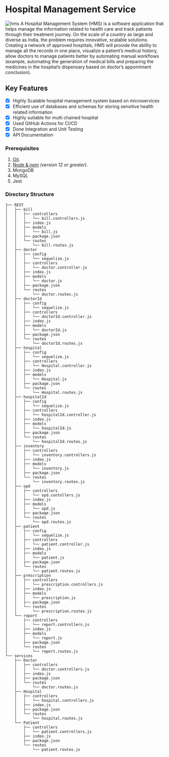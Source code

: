 # Hospital Management Service
![hms](https://socialify.git.ci/Imperial-lord/hms/image?description=1&descriptionEditable=HMS%20is%20a%20software%20application%20that%20helps%20manage%20the%20information%20related%20to%20health%20care%20and%20track%20patients%27%20treatment%20journey.&font=Inter&forks=1&issues=1&pattern=Circuit%20Board&pulls=1&stargazers=1&theme=Light)
 A Hospital Management System (HMS) is a software application that helps manage the information related to health care and track patients through their treatment journey. On the scale of a country as large and diverse as India, the problem requires innovative, scalable solutions. Creating a network of approved hospitals, HMS will provide the ability to manage all the records in one place, visualize a patient’s medical history, allow doctors to manage patients better by automating manual workflows (example, automating the generation of medical bills and preparing the medicines in the hospital’s dispensary based on doctor’s appointment conclusion).

## Key Features 

- [x]  Highly Scalable hospital management system based on microservices
- [x]  Efficient use of databases and schemas for storing sensitive health related information
- [x]  Highly suitable for multi chained hospital
- [x]  Used GitHub Actions for CI/CD
- [x]  Done Integration and Unit Testing  
- [x]  API Documentation

### Prerequisites

1.  [Git](https://git-scm.com/downloads).
2.  [Node & npm](https://nodejs.org/en/download/) _(version 12 or greater)_.
3.  MongoDB
4.  MySQL
5.  Jest

### Directory Structure

```
├── REST
│   ├── bill
│   │   ├── controllers
│   │   │   └── bill.controllers.js
│   │   ├── index.js
│   │   ├── models
│   │   │   └── bill.js
│   │   ├── package.json
│   │   └── routes
│   │       └── bill.routes.js
│   ├── doctor
│   │   ├── config
│   │   │   └── sequelize.js
│   │   ├── controllers
│   │   │   └── doctor.controller.js
│   │   ├── index.js
│   │   ├── models
│   │   │   └── doctor.js
│   │   ├── package.json
│   │   └── routes
│   │       └── doctor.routes.js
│   ├── doctorId
│   │   ├── config
│   │   │   └── sequelize.js
│   │   ├── controllers
│   │   │   └── doctorId.controller.js
│   │   ├── index.js
│   │   ├── models
│   │   │   └── doctorId.js
│   │   ├── package.json
│   │   └── routes
│   │       └── doctorId.routes.js
│   ├── hospital
│   │   ├── config
│   │   │   └── sequelize.js
│   │   ├── controllers
│   │   │   └── Hospital.controller.js
│   │   ├── index.js
│   │   ├── models
│   │   │   └── Hospital.js
│   │   ├── package.json
│   │   └── routes
│   │       └── Hospital.routes.js
│   ├── hospitalId
│   │   ├── config
│   │   │   └── sequelize.js
│   │   ├── controllers
│   │   │   └── hospitalId.controller.js
│   │   ├── index.js
│   │   ├── models
│   │   │   └── hospitalId.js
│   │   ├── package.json
│   │   └── routes
│   │       └── hospitalId.routes.js
│   ├── inventory
│   │   ├── controllers
│   │   │   └── inventory.controllers.js
│   │   ├── index.js
│   │   ├── models
│   │   │   └── inventory.js
│   │   ├── package.json
│   │   └── routes
│   │       └── inventory.routes.js
│   ├── opd
│   │   ├── controllers
│   │   │   └── opd.contollers.js
│   │   ├── index.js
│   │   ├── models
│   │   │   └── opd.js
│   │   ├── package.json
│   │   └── routes
│   │       └── opd.routes.js
│   ├── patient
│   │   ├── config
│   │   │   └── sequelize.js
│   │   ├── controllers
│   │   │   └── patient.controller.js
│   │   ├── index.js
│   │   ├── models
│   │   │   └── patient.js
│   │   ├── package.json
│   │   └── routes
│   │       └── patient.routes.js
│   ├── prescription
│   │   ├── controllers
│   │   │   └── prescription.controllers.js
│   │   ├── index.js
│   │   ├── models
│   │   │   └── prescription.js
│   │   ├── package.json
│   │   └── routes
│   │       └── prescription.routes.js
│   └── report
│       ├── controllers
│       │   └── report.controllers.js
│       ├── index.js
│       ├── models
│       │   └── report.js
│       ├── package.json
│       └── routes
│           └── report.routes.js
└── services
    ├── Doctor
    │   ├── controllers
    │   │   └── doctor.controllers.js
    │   ├── index.js
    │   ├── package.json
    │   └── routes
    │       └── doctor.routes.js
    ├── Hospital
    │   ├── controllers
    │   │   └── hospital.controllers.js
    │   ├── index.js
    │   ├── package.json
    │   └── routes
    │       └── hospital.routes.js
    └── Patient
        ├── controllers
        │   └── patient.controllers.js
        ├── index.js
        ├── package.json
        └── routes
            └── patient.routes.js

```
